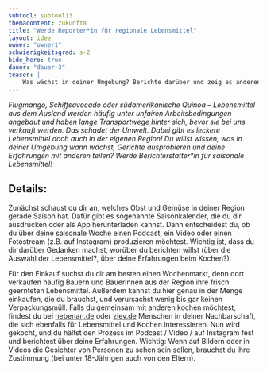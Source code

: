 ```yaml
---
subtool: subtool13
themacontent: zukunft8
title: "Werde Reporter*in für regionale Lebensmittel"
layout: idee
owner: "owner1"
schwierigkeitsgrad: s-2
hide_hero: true
dauer: "dauer-3"
teaser: |
    Was wächst in deiner Umgebung? Berichte darüber und zeig es anderen.
---
```


*Flugmango, Schiffsavocado oder südamerikanische Quinoa – Lebensmittel aus dem Ausland werden häufig unter unfairen Arbeitsbedingungen angebaut und haben lange Transportwege hinter sich, bevor sie bei uns verkauft werden. Das schadet der Umwelt. Dabei gibt es leckere Lebensmittel doch auch in der eigenen Region! Du willst wissen, was in deiner Umgebung wann wächst, Gerichte ausprobieren und deine Erfahrungen mit anderen teilen? Werde Berichterstatter\*in für saisonale Lebensmittel!*

## Details:
Zunächst schaust du dir an, welches Obst und Gemüse in deiner Region gerade Saison hat. Dafür gibt es sogenannte Saisonkalender, die du dir ausdrucken oder als App herunterladen kannst. Dann entscheidest du, ob du über deine saisonale Woche einen Podcast, ein Video oder einen Fotostream (z.B. auf Instagram) produzieren möchtest. Wichtig ist, dass du dir darüber Gedanken machst, worüber du berichten willst (über die Auswahl der Lebensmittel?, über deine Erfahrungen beim Kochen?).

Für den Einkauf suchst du dir am besten einen Wochenmarkt, denn dort verkaufen häufig Bauern und Bäuerinnen aus der Region ihre frisch geernteten Lebensmittel. Außerdem kannst du hier genau in der Menge einkaufen, die du brauchst, und verursachst wenig bis gar keinen Verpackungsmüll. Falls du gemeinsam mit anderen kochen möchtest, findest du bei [nebenan.de](https://nebenan.de) oder [zlev.de](https://zlev.de/projekte/zusammenessen/) Menschen in deiner Nachbarschaft, die sich ebenfalls für Lebensmittel und Kochen interessieren.
Nun wird gekocht, und du hältst den Prozess im Podcast / Video / auf Instagram fest und berichtest über deine Erfahrungen. Wichtig: Wenn auf Bildern oder in Videos die Gesichter von Personen zu sehen sein sollen, brauchst du ihre Zustimmung (bei unter 18-Jährigen auch von den Eltern).
